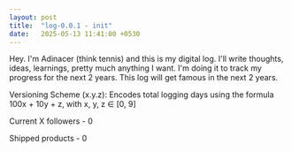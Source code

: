 ```yaml
---
layout: post
title:  "log-0.0.1 - init"
date:   2025-05-13 11:41:00 +0530
---
```

Hey. I'm Adinacer (think tennis) and this is my digital log. I'll write thoughts, ideas, learnings, pretty much anything I want. I'm doing it to track my progress for the next 2 years. This log will get famous in the next 2 years.


Versioning Scheme (x.y.z): Encodes total logging days using the formula 100x + 10y + z, with x, y, z ∈ [0, 9]


Current X followers - 0

Shipped products - 0
